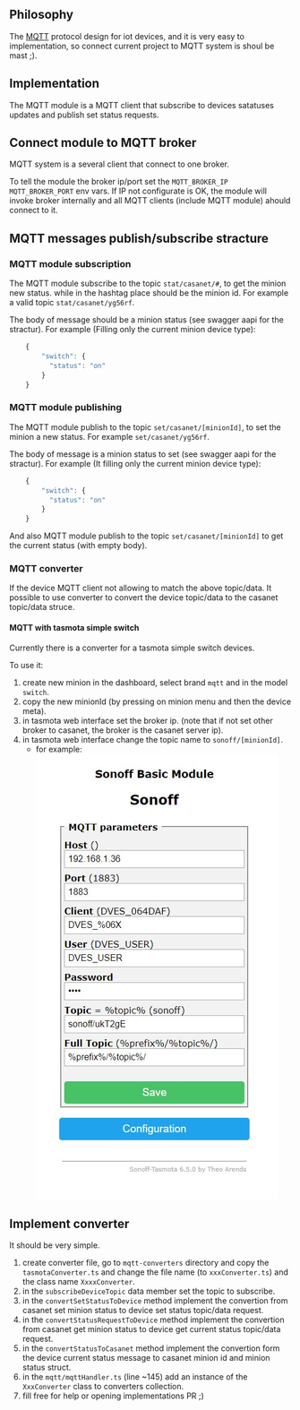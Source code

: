 ## Philosophy

The [MQTT](http://mqtt.org/) protocol design for iot devices, and it is very easy to implementation, so connect current project to MQTT system is shoul be mast ;).

## Implementation
The MQTT module is a MQTT client that subscribe to devices satatuses updates and publish set status requests.

## Connect module to MQTT broker
MQTT system is a several client that connect to one broker.

To tell the module the broker ip/port set the `MQTT_BROKER_IP` `MQTT_BROKER_PORT` env vars.
If IP not configurate is OK, the module will invoke broker internally and all MQTT clients (include MQTT module) ahould connect to it.

## MQTT messages publish/subscribe stracture

### MQTT module subscription
The MQTT module subscribe to the topic `stat/casanet/#`, to get the minion new status. 
while in the hashtag place should be the minion id.
For example a valid topic `stat/casanet/yg56rf`.

The body of message should be a minion status (see swagger aapi for the stractur).
For example (Filling only the current minion device type):
```javascript
    {
        "switch": {
          "status": "on"
        }
    }
```

### MQTT module publishing
The MQTT module publish to the topic `set/casanet/[minionId]`, to set the minion a new status.
For example `set/casanet/yg56rf`.

The body of message is a minion status to set (see swagger aapi for the stractur).
For example (It filling only the current minion device type):
```javascript
    {
        "switch": {
          "status": "on"
        }
    }
```

And also MQTT module publish to the topic  `set/casanet/[minionId]` to get the current status (with empty body).

### MQTT converter
If the device MQTT client not allowing to match the above topic/data. 
It possible to use converter to convert the device topic/data to the casanet topic/data struce.


#### MQTT with tasmota simple switch
Currently there is a converter for a tasmota simple switch devices.

To use it:
1) create new minion in the dashboard, select brand `mqtt` and in the model `switch`. 
1) copy the new minionId (by pressing on minion menu and then the device meta).    
1) in tasmota web interface set the broker ip. (note that if not set other broker to casanet, the broker is the casanet server ip).
1) in tasmota web interface change the topic name to `sonoff/[minionId]`. 
    - for example:
        ![Screenshot](../../../../docs/screenshots/mqtt/tasmota-config.JPG)
        

## Implement converter
It should be very simple.
1) create converter file, go to `mqtt-converters` directory and copy the `tasmotaConverter.ts` and change the file name (to `xxxConverter.ts`) and the class name `XxxxConverter`.
1) in the `subscribeDeviceTopic` data member set the topic to subscribe.
1) in the `convertSetStatusToDevice` method implement the convertion from casanet set minion status to device set status topic/data request.
1) in the `convertStatusRequestToDevice` method implement the convertion from casanet get minion status to device get current status topic/data request.
1) in the `convertStatusToCasanet` method implement the convertion form the device current status message to casanet minion id and minion status struct.
1) in the `mqtt/mqttHandler.ts` (line ~145) add an instance of the `XxxConverter` class to converters collection.
1) fill free for help or opening implementations PR ;)
